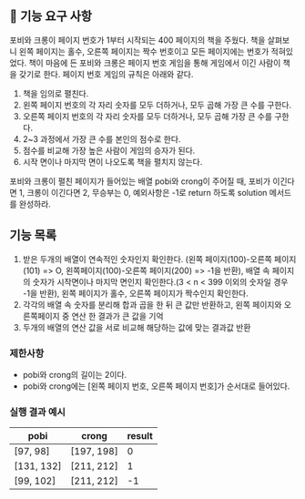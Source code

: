 ## 🚀 기능 요구 사항

포비와 크롱이 페이지 번호가 1부터 시작되는 400 페이지의 책을 주웠다. 책을 살펴보니 왼쪽 페이지는 홀수, 오른쪽 페이지는 짝수 번호이고 모든 페이지에는 번호가 적혀있었다. 책이 마음에 든 포비와 크롱은 페이지 번호 게임을 통해 게임에서 이긴 사람이 책을 갖기로 한다. 페이지 번호 게임의 규칙은 아래와 같다.

1. 책을 임의로 펼친다.
2. 왼쪽 페이지 번호의 각 자리 숫자를 모두 더하거나, 모두 곱해 가장 큰 수를 구한다.
3. 오른쪽 페이지 번호의 각 자리 숫자를 모두 더하거나, 모두 곱해 가장 큰 수를 구한다.
4. 2~3 과정에서 가장 큰 수를 본인의 점수로 한다.
5. 점수를 비교해 가장 높은 사람이 게임의 승자가 된다.
6. 시작 면이나 마지막 면이 나오도록 책을 펼치지 않는다.

포비와 크롱이 펼친 페이지가 들어있는 배열 pobi와 crong이 주어질 때, 포비가 이긴다면 1, 크롱이 이긴다면 2, 무승부는 0, 예외사항은 -1로 return 하도록 solution 메서드를 완성하라.

## 기능 목록

1. 받은 두개의 배열이 연속적인 숫자인지 확인한다. (왼쪽 페이지(100)-오른쪽 페이지(101) => O, 왼쪽페이지(100)-오른쪽 페이지(200) => -1을 반환), 배열 속 페이지의 숫자가 시작면이나 마지막 면인지 확인한다.(3 < n < 399 이외의 숫자일 경우 -1을 반환), 왼쪽 페이지가 홀수, 오른쪽 페이지가 짝수인지 확인한다.
2. 각각의 배열 속 숫자를 분리해 합과 곱을 한 뒤 큰 값만 반환하고, 왼쪽 페이지와 오른쪽페이지 중 연산 한 결과가 큰 값을 기억
3. 두개의 배열의 연산 값을 서로 비교해 해당하는 값에 맞는 결과값 반환

### 제한사항

- pobi와 crong의 길이는 2이다.
- pobi와 crong에는 [왼쪽 페이지 번호, 오른쪽 페이지 번호]가 순서대로 들어있다.

### 실행 결과 예시

| pobi       | crong      | result |
| ---------- | ---------- | ------ |
| [97, 98]   | [197, 198] | 0      |
| [131, 132] | [211, 212] | 1      |
| [99, 102]  | [211, 212] | -1     |
